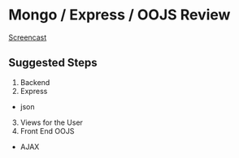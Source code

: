 # Mongo / Express / OOJS Review

[Screencast](https://vimeo.com/147598619)

## Suggested Steps

1. Backend
2. Express
  - json
3. Views for the User
4. Front End OOJS
  - AJAX
